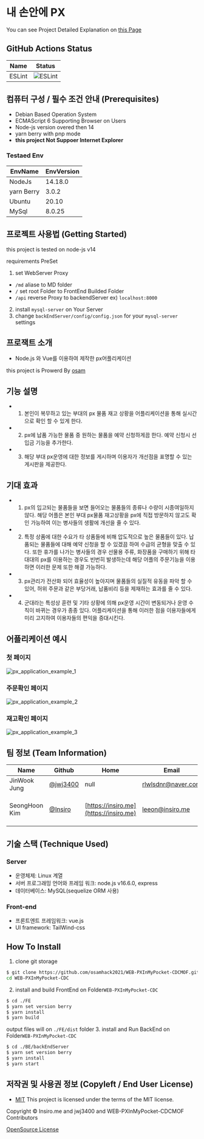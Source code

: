 

# 내 손안에 PX

You can see Project Detailed Explanation on [this Page](https://mof-cdc.notion.site/PX-4c48ee84d315407c90c6a809f02dab79)

## GitHub Actions Status
| Name                      | Status                                                                                                         |
|---------------------------|----------------------------------------------------------------------------------------------------------------|
| ESLint                    | ![ESLint](https://github.com/osamhack2021/WEB-PXInMyPocket-CDCMOF/actions/workflows/lint.yml/badge.svg)                         |

## 컴퓨터 구성 / 필수 조건 안내 (Prerequisites)

 - Debian Based Operation System
 - ECMAScript 6 Supporting Browser on Users
 - Node-js version overed then 14
 - yarn berry with pnp mode
 - **this project Not Suppoer Internet Explorer**
### Testaed Env
| EnvName | EnvVersion |
|--------|--|
|NodeJs|14.18.0|
|yarn Berry|3.0.2|
|Ubuntu|20.10|
|MySql|8.0.25|
## 프로젝트 사용법 (Getting Started)
this project is tested on node-js v14


requirements PreSet
1. set WebServer Proxy
  - `/md` aliase to MD folder
  - `/` set root Folder to FrontEnd Builded Folder
  - `/api` reverse Proxy to backendServer ex) `localhost:8000`
2. install `mysql-server` on Your Server
3. change `backEndServer/config/config.json` for your `mysql-server` settings
 



## 프로잭트 소개
- Node.js 와 Vue를 이용하여 제작한 px어플리케이션

this project is Prowerd By [osam](https://osam.kr)

## 기능 설명
 - 1. 본인이 복무하고 있는 부대의 px 물품 재고 상황을 어플리케이션을 통해 실시간으로 확인 할 수 있게 한다. 
 - 2. px에 납품 가능한 물품 중 원하는 물품을 예약 신청하게끔 한다. 예약 신청시 선입금 기능을 추가한다. 
 - 3. 해당 부대 px운영에 대한 정보를 게시하며 이용자가 개선점을 표명할 수 있는 게시판을 제공한다.
 
## 기대 효과
 - 1. px의 입고되는 물품들을 보면 들어오는 물품들의 종류나 수량이 시종여일하지 않다. 해당 어플은 본인 부대 px물품 재고상황을 px에 직접 방문하지 않고도 확인 가능하여 이는 병사들의 생활에 개선을 줄 수 있다. 
 - 2. 특정 상품에 대한 수요가 타 상품들에 비해 압도적으로 높은 물품들이 있다. 납품되는 물품들에 대해 예약 신청을 할 수 있겠끔 하여 수급의 균형을 맞출 수 있다. 또한 휴가를 나가는 병사들의 경우 선물용 주류, 화장품을 구매하기 위해 타 대대의 px를 이용하는 경우도 빈번히 발생하는데 해당 어플의 주문기능을 이용하면 이러한 문제 또한 해결 가능하다. 
 - 3. px관리가 전산화 되어 효율성이 높아지며 물품들의 실질적 유동을 파악 할 수 있어, 허위 주문과 같은 부당거래, 납품비리 등을 제재하는 효과를 줄 수 있다. 
 - 4. 군대라는 특성상 훈련 및 기타 상황에 의해 px운영 시간이 변동되거나 운영 수칙이 바뀌는 경우가 종종 있다. 어플리케이션을 통해 이러한 점을 이용자들에게 미리 고지하여 이용자들의 편익을 증대시킨다.

## 어플리케이션 예시
### 첫 페이지
![px_application_example_1](https://user-images.githubusercontent.com/55325690/132701650-f2b13637-8175-47ea-8bf6-70903bfa486d.png)

### 주문확인 페이지
![px_application_example_2](https://user-images.githubusercontent.com/55325690/132704631-3ed5b421-64bb-4138-a6cf-4a628f7c995e.png)

### 재고확인 페이지
![px_application_example_3](https://user-images.githubusercontent.com/55325690/132704351-2de1b05a-b2d1-4e47-afca-dae4247c096e.png)



## 팀 정보 (Team Information)
|Name|Github|Home|Email|Part|
|--|--|--|--|--|
|JinWook Jung|[@jwj3400](https://github.com/jwj3400)| null | [rlwlsdnr@naver.com](mailto:rlwlsdnr@naver.com) |BackEnd, Docs
|SeongHoon Kim|[@Insiro](https://github.com/Insiro)|[https://insiro.me](https://insiro.me)| [leeon@insiro.me](mailto:leeon@insiro.me) |FrontEnd, DevOps, Project Manager|


## 기술 스택 (Technique Used) 
### Server
 - 운영체제: Linux 계열
 - 서버 프로그래밍 언어와 프레임 워크: node.js v16.6.0, express 
 - 데이터베이스: MySQL(sequelize ORM 사용)
 
### Front-end
 -  프론트엔트 프레임워크: vue.js 
 -  UI framework: TailWind-css

## How To Install
1. clone git storage
```bash
$ git clone https://github.com/osamhack2021/WEB-PXInMyPocket-CDCMOF.git
cd WEB-PXInMyPocket-CDC
```
2. install and build FrontEnd 
on Folder`WEB-PXInMyPocket-CDC`
```bash
$ cd ./FE
$ yarn set version berry
$ yarn install
$ yarn build
```
output files will on `./FE/dist` folder
3. install and Run BackEnd
on Folder`WEB-PXInMyPocket-CDC`
```bash
$ cd ./BE/backEndServer
$ yarn set version berry
$ yarn install
$ yarn start
```
## 저작권 및 사용권 정보 (Copyleft / End User License)
 * [MIT](https://github.com/osamhack2021/WEB-PXInMyPocket-CDCMOF/blob/master/license.md)
This project is licensed under the terms of the MIT license.

Copyright © Insiro.me and jwj3400 and WEB-PXInMyPocket-CDCMOF Contributors

[OpenSource License](https://github.com/osamhack2021/WEB-PXInMyPocket-CDCMOF/blob/master/MD/osLicense.md)